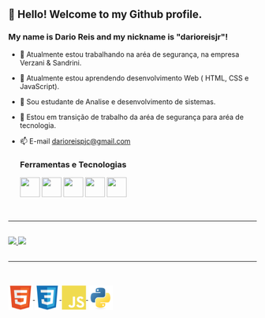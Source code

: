 ## 👋 Hello! Welcome to my Github profile.
### My name is Dario Reis and my nickname is "darioreisjr"!

- 🔭 Atualmente estou trabalhando na aréa de segurança, na empresa Verzani & Sandrini.
- 🌱 Atualmente estou aprendendo desenvolvimento Web ( HTML, CSS e JavaScript).
- 👯 Sou estudante de Analise e desenvolvimento de sistemas.
- 💬 Estou em transição de trabalho da aréa de segurança para aréa de tecnologia.
- 📫 E-mail darioreispjc@gmail.com


  
    ### Ferramentas e Tecnologias

    <img src="https://cdn.jsdelivr.net/gh/devicons/devicon/icons/chrome/chrome-original.svg" width="40" height="40" />
    <img src="https://cdn.jsdelivr.net/gh/devicons/devicon/icons/css3/css3-original.svg" width="40" height="40" />
    <img src="https://cdn.jsdelivr.net/gh/devicons/devicon/icons/bootstrap/bootstrap-original.svg" width="40" height="40" />
    <img src="https://cdn.jsdelivr.net/gh/devicons/devicon/icons/git/git-original.svg"  width="40" height="40"/>
    <img src="https://cdn.jsdelivr.net/gh/devicons/devicon/icons/html5/html5-original.svg" width="40" height="40" />
  








<br>
<hr>
<br>
<div>
  <a href="https://github.com/darioreisjr">
  <img height="140em" src="https://github-readme-stats.vercel.app/api?username=darioreisjr&show_icons=true&theme=dracula&include_all_commits=true&count_private=true"/>
  <img height="140em" src="https://github-readme-stats.vercel.app/api/top-langs/?username=darioreisjr&theme=blue-green"/>

</div>
  <br>
  <hr>
  <br>

<div style="display: inline_block"><br>
  
  <img align="center" alt="dario-HTML" height="50" width="50" src="https://raw.githubusercontent.com/devicons/devicon/master/icons/html5/html5-original.svg">
  <img align="center" alt="dario-CSS" height="50" width="50" src="https://raw.githubusercontent.com/devicons/devicon/master/icons/css3/css3-original.svg">
  <img align="center" alt="dario-Js" height="50" width="50" src="https://raw.githubusercontent.com/devicons/devicon/master/icons/javascript/javascript-plain.svg">
  <img align="center" alt="dario-Python" height="50" width="50" src="https://raw.githubusercontent.com/devicons/devicon/master/icons/python/python-original.svg">
  
  
  
  </div>

<div>

  </div>
  
  
